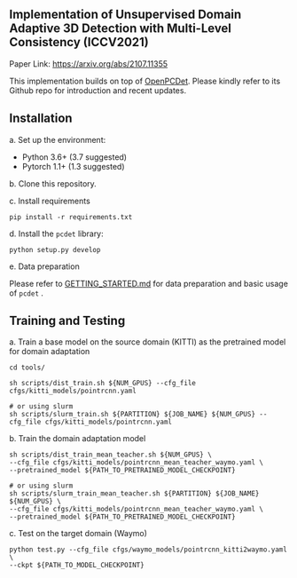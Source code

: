 ## Implementation of Unsupervised Domain Adaptive 3D Detection with Multi-Level Consistency (ICCV2021)

Paper Link: https://arxiv.org/abs/2107.11355

This implementation builds on top of [OpenPCDet](https://github.com/open-mmlab/OpenPCDet). Please kindly refer to its Github repo for introduction and recent updates.


## Installation
a. Set up the environment:
* Python 3.6+ (3.7 suggested)
* Pytorch 1.1+ (1.3 suggested)

b. Clone this repository.

c. Install requirements
```
pip install -r requirements.txt 
```
d. Install the `pcdet` library:
```shell
python setup.py develop
```
e. Data preparation

Please refer to [GETTING_STARTED.md](docs/GETTING_STARTED.md) for data preparation and basic usage of `pcdet` .


## Training and Testing
a. Train a base model on the source domain (KITTI) as the pretrained model for domain adaptation
```
cd tools/

sh scripts/dist_train.sh ${NUM_GPUS} --cfg_file cfgs/kitti_models/pointrcnn.yaml

# or using slurm
sh scripts/slurm_train.sh ${PARTITION} ${JOB_NAME} ${NUM_GPUS} --cfg_file cfgs/kitti_models/pointrcnn.yaml
```
b. Train the domain adaptation model
```
sh scripts/dist_train_mean_teacher.sh ${NUM_GPUS} \
--cfg_file cfgs/kitti_models/pointrcnn_mean_teacher_waymo.yaml \
--pretrained_model ${PATH_TO_PRETRAINED_MODEL_CHECKPOINT}

# or using slurm
sh scripts/slurm_train_mean_teacher.sh ${PARTITION} ${JOB_NAME} ${NUM_GPUS} \
--cfg_file cfgs/kitti_models/pointrcnn_mean_teacher_waymo.yaml \
--pretrained_model ${PATH_TO_PRETRAINED_MODEL_CHECKPOINT} 
```

c. Test on the target domain (Waymo)
```
python test.py --cfg_file cfgs/waymo_models/pointrcnn_kitti2waymo.yaml \
--ckpt ${PATH_TO_MODEL_CHECKPOINT}
```
